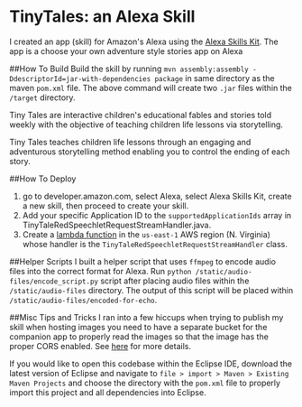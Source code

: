 # TinyTales: an Alexa Skill
I created an app (skill) for Amazon's Alexa using the [Alexa Skills Kit](https://developer.amazon.com/public/solutions/alexa/alexa-skills-kit). The app is a choose your own adventure style stories app on Alexa

##How To Build
Build the skill by running `mvn assembly:assembly -DdescriptorId=jar-with-dependencies package` in same directory as the maven `pom.xml` file. The above command will create two `.jar` files within the `/target` directory.

Tiny Tales are interactive children's educational fables and stories told weekly with the objective of teaching children life lessons via storytelling.

Tiny Tales teaches children life lessons through an engaging and adventurous storytelling method enabling you to control the ending of each story.

##How To Deploy
1) go to developer.amazon.com, select Alexa, select Alexa Skills Kit, create a new skill, then proceed to create your skill.
2) Add your specific Application ID to the `supportedApplicationIds` array in TinyTaleRedSpeechletRequestStreamHandler.java.  
3) Create a [lambda function](https://aws.amazon.com/lambda/) in the `us-east-1` AWS region (N. Virginia) whose handler is the `TinyTaleRedSpeechletRequestStreamHandler` class.

##Helper Scripts
I built a helper script that uses `ffmpeg` to encode audio files into the correct format for Alexa. Run `python /static/audio-files/encode_script.py` script after placing audio files within the `/static/audio-files` directory. The output of this script will be placed within `/static/audio-files/encoded-for-echo`.

##Misc Tips and Tricks
I ran into a few hiccups when trying to publish my skill when hosting images you need to have a separate bucket for the companion app to properly read the images so that the image has the proper CORS enabled. See [here](https://developer.amazon.com/public/solutions/alexa/alexa-skills-kit/docs/providing-home-cards-for-the-amazon-alexa-app) for more details.

If you would like to open this codebase within the Eclipse IDE, download the latest version of Eclipse and navigate to `file > import > Maven > Existing Maven Projects` and choose the directory with the `pom.xml` file to properly import this project and all dependencies into Eclipse.

